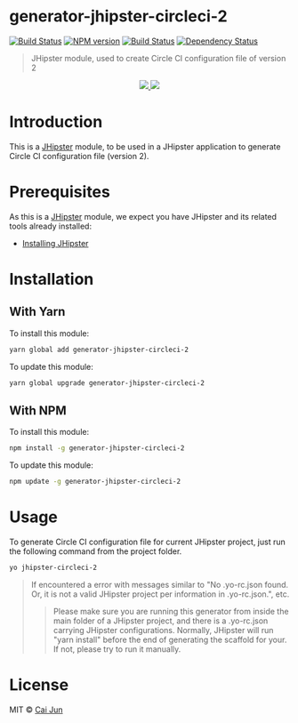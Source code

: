# generator-jhipster-circleci-2
[![Build Status](https://travis-ci.org/jeantsai/generator-jhipster-circleci-2.svg?branch=master)](https://travis-ci.org/jeantsai/generator-jhipster-circleci-2) [![NPM version][npm-image]][npm-url] [![Build Status][travis-image]][travis-url] [![Dependency Status][daviddm-image]][daviddm-url]
> JHipster module, used to create Circle CI configuration file of version 2

<div align="center">
    <a href="http://jhipster.github.io">
        <img src="https://github.com/jeantsai/generator-jhipster-circleci-2/raw/master/images/logo-jhipster.png">
    </a>
    <a href="https://circleci.com">
        <img src="https://github.com/jeantsai/generator-jhipster-circleci-2/raw/master/images/circleci.png">
    </a>
</div>

# Introduction

This is a [JHipster](http://jhipster.github.io/) module, to be used in a JHipster application to generate Circle CI configuration file (version 2).

# Prerequisites

As this is a [JHipster](http://jhipster.github.io/) module, we expect you have JHipster and its related tools already installed:

- [Installing JHipster](https://jhipster.github.io/installation.html)

# Installation

## With Yarn

To install this module:

```bash
yarn global add generator-jhipster-circleci-2
```

To update this module:

```bash
yarn global upgrade generator-jhipster-circleci-2
```

## With NPM

To install this module:

```bash
npm install -g generator-jhipster-circleci-2
```

To update this module:

```bash
npm update -g generator-jhipster-circleci-2
```

# Usage

To generate Circle CI configuration file for current JHipster project, just run the following command from the project folder.
```bash
yo jhipster-circleci-2
```

> If encountered a error with messages similar to "No .yo-rc.json found. Or, it is not a valid JHipster project per information in .yo-rc.json.", etc.
>> Please make sure you are running this generator from inside the main folder of a JHipster project, and there is a .yo-rc.json carrying JHipster configurations. Normally, JHipster will run "yarn install" before the end of generating the scaffold for your. If not, please try to run it manually.


# License

MIT © [Cai Jun](https://github.com/jeantsai)


[npm-image]: https://img.shields.io/npm/v/generator-jhipster-circleci-2.svg
[npm-url]: https://npmjs.org/package/generator-jhipster-circleci-2
[travis-image]: https://travis-ci.org/jeantsai/generator-jhipster-circleci-2.svg?branch=master
[travis-url]: https://travis-ci.org/jeantsai/generator-jhipster-circleci-2
[daviddm-image]: https://david-dm.org/jeantsai/generator-jhipster-circleci-2.svg?theme=shields.io
[daviddm-url]: https://david-dm.org/jeantsai/generator-jhipster-circleci-2
